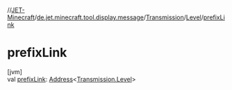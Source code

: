 //[JET-Minecraft](../../../../index.md)/[de.jet.minecraft.tool.display.message](../../index.md)/[Transmission](../index.md)/[Level](index.md)/[prefixLink](prefix-link.md)

# prefixLink

[jvm]\
val [prefixLink](prefix-link.md): [Address](../../../../../JET-Native/-j-e-t--native/de.jet.library.tool.smart.positioning/-address/index.md)&lt;[Transmission.Level](index.md)&gt;

